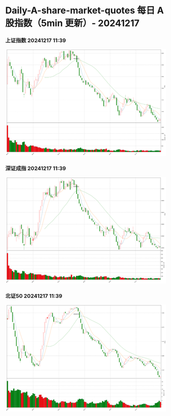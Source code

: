 
# Daily-A-share-market-quotes 每日 A 股指数（5min 更新）- 20241217

### 上证指数 20241217 11:39
![](./fig/2024/12/20241217-sh000001.png)

### 深证成指 20241217 11:39
![](./fig/2024/12/20241217-sz399001.png)

### 北证50 20241217 11:39
![](./fig/2024/12/20241217-bj899050.png)
